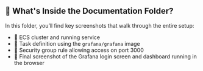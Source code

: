 ## 📁 What's Inside the Documentation Folder?

In this folder, you’ll find key screenshots that walk through the entire setup:

- 📸 ECS cluster and running service  
- 📸 Task definition using the `grafana/grafana` image  
- 📸 Security group rule allowing access on port 3000  
- 📸 Final screenshot of the Grafana login screen and dashboard running in the browser
